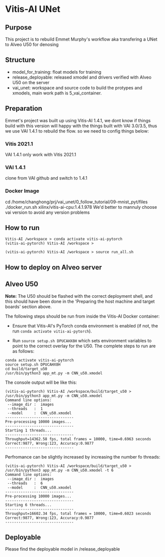 # Vitis-AI UNet

## Purpose
This project is to rebuild Emmet Murphy's workflow aka transfering a UNet to Alveo U50 for denosing

## Structure
- model_for_training: float models for training
- release_deployable: released xmodel and drivers verified with Alveo U50 on the server
- vai_unet: workspace and source code to build the protypes and xmodels, main work path is 5_vai_container.

## Preparation
Emmet's project was built up using Vitis-AI 1.4.1,
we dont know if things build with this version will happy with the things built with VAI 3.0/3.5, thus we use VAI 1.4.1 to rebuild the flow.
so we need to config things below:
### Vitis 2021.1
VAI 1.4.1 only work with Vitis 2021.1
### VAI 1.4.1
clone from VAI github and switch to 1.4.1
### Docker Image
cd /home/changhong/prj/vai_unet/0_follow_tutorial/09-mnist_pyt/files
./docker_run.sh xilinx/vitis-ai-cpu:1.4.1.978
We'd better to mannuly choose vai version to avoid any version problems

## How to run

```shell
Vitis-AI /workspace > conda activate vitis-ai-pytorch
(vitis-ai-pytorch) Vitis-AI /workspace >
```

```shell
(vitis-ai-pytorch) Vitis-AI /workspace > source run_all.sh
```


## How to deploy on Alveo server

## Alveo U50

**Note:** The U50 should be flashed with the correct deployment shell, and this should have been done in the 'Preparing the host machine and target boards' section above.

The following steps should be run from inside the Vitis-AI Docker container:

  + Ensure that Vitis-AI's PyTorch conda environment is enabled (if not, the run `conda activate vitis-ai-pytorch`).

  + Run `source setup.sh DPUCAHX8H` which sets environment variables to point to the correct overlay for the U50. The complete steps to run are as follows:


```shell
conda activate vitis-ai-pytorch
source setup.sh DPUCAHX8H
cd build/target_u50
/usr/bin/python3 app_mt.py -m CNN_u50.xmodel
```

The console output will be like this:

```shell
(vitis-ai-pytorch) Vitis-AI /workspace/build/target_u50 > /usr/bin/python3 app_mt.py -m CNN_u50.xmodel
Command line options:
 --image_dir :  images
 --threads   :  1
 --model     :  CNN_u50.xmodel
-------------------------------
Pre-processing 10000 images...
-------------------------------
Starting 1 threads...
-------------------------------
Throughput=14362.58 fps, total frames = 10000, time=0.6963 seconds
Correct:9877, Wrong:123, Accuracy:0.9877
-------------------------------
```

Perfromance can be slightly increased by increasing the number fo threads:

```shell
(vitis-ai-pytorch) Vitis-AI /workspace/build/target_u50 > /usr/bin/python3 app_mt.py -m CNN_u50.xmodel -t 6
Command line options:
 --image_dir :  images
 --threads   :  6
 --model     :  CNN_u50.xmodel
-------------------------------
Pre-processing 10000 images...
-------------------------------
Starting 6 threads...
-------------------------------
Throughput=16602.34 fps, total frames = 10000, time=0.6023 seconds
Correct:9877, Wrong:123, Accuracy:0.9877
-------------------------------
```

## Deployable

Please find the deployable model in /release_deployable